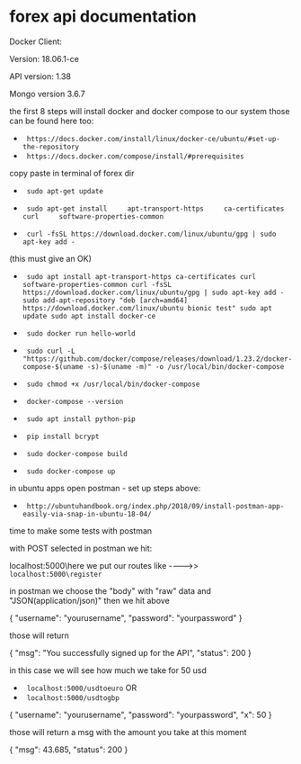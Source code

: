 # forex api documentation

Docker Client:

Version:           18.06.1-ce

API version:       1.38

Mongo version 3.6.7



the first 8 steps will install docker and docker compose to our system
those can be found here too:
* ` https://docs.docker.com/install/linux/docker-ce/ubuntu/#set-up-the-repository`
* ` https://docs.docker.com/compose/install/#prerequisites`


copy paste in terminal of forex dir


*  ` sudo apt-get update`

 
*  ` sudo apt-get install     apt-transport-https     ca-certificates     curl     software-properties-common`


*  ` curl -fsSL https://download.docker.com/linux/ubuntu/gpg | sudo apt-key add -`

  (this must give an OK)


*  ` sudo apt install apt-transport-https ca-certificates curl software-properties-common
curl -fsSL https://download.docker.com/linux/ubuntu/gpg | sudo apt-key add -
sudo add-apt-repository "deb [arch=amd64] https://download.docker.com/linux/ubuntu bionic test"
sudo apt update
sudo apt install docker-ce`


*  ` sudo docker run hello-world`


*  ` sudo curl -L "https://github.com/docker/compose/releases/download/1.23.2/docker-compose-$(uname -s)-$(uname -m)" -o /usr/local/bin/docker-compose`


*  ` sudo chmod +x /usr/local/bin/docker-compose`


*  ` docker-compose --version`


*  ` sudo apt install python-pip`


*  ` pip install bcrypt`


*  ` sudo docker-compose build`


*  ` sudo docker-compose up`


in ubuntu apps open postman - 
set up steps above:
*  ` http://ubuntuhandbook.org/index.php/2018/09/install-postman-app-easily-via-snap-in-ubuntu-18-04/`


time to make some tests with postman

 
with POST selected in postman we hit:

localhost:5000\here we put our routes like ---->>
` localhost:5000\register`

in postman we choose the "body" with "raw" data and "JSON(application/json)" then we hit above 

{
	"username": "yourusername",
	"password": "yourpassword"
}

those will return 

{
    "msg": "You successfully signed up for the API",
    "status": 200
}


in this case we will see how much we take for 50 usd 

* ` localhost:5000/usdtoeuro` OR 
* ` localhost:5000/usdtogbp`

{
	"username": "yourusername",
	"password": "yourpassword",
	"x": 50
}

those will return a msg with the amount you take at this moment 

{
    "msg": 43.685,
    "status": 200
}
